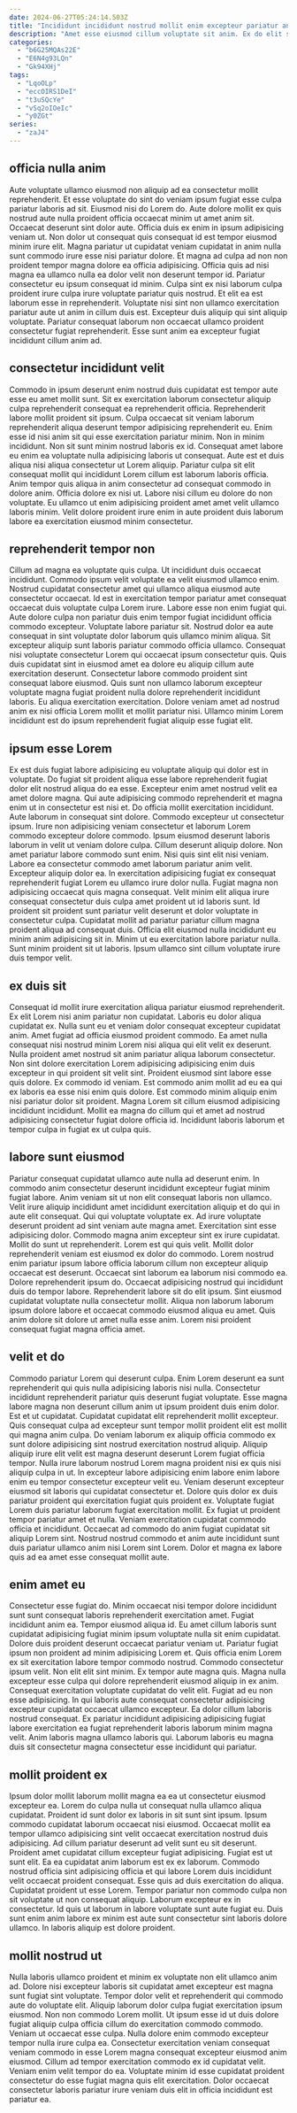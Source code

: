 ```yaml
---
date: 2024-06-27T05:24:14.503Z
title: "Incididunt incididunt nostrud mollit enim excepteur pariatur anim mollit nulla."
description: "Amet esse eiusmod cillum voluptate sit anim. Ex do elit sint excepteur labore adipisicing fugiat non amet ullamco ex deserunt eiusmod Lorem enim."
categories:
  - "b6G25MQAs22E"
  - "E6N4g93LQn"
  - "Gk94XHj"
tags:
  - "LqoOLp"
  - "eccOIRS1DeI"
  - "t3uSQcYe"
  - "vSq2oIOeIc"
  - "y0ZGt"
series:
  - "zaJ4"
---
```



## officia nulla anim

Aute voluptate ullamco eiusmod non aliquip ad ea consectetur mollit reprehenderit. Et esse voluptate do sint do veniam ipsum fugiat esse culpa pariatur laboris ad sit. Eiusmod nisi do Lorem do. Aute dolore mollit ex quis nostrud aute nulla proident officia occaecat minim ut amet anim sit. Occaecat deserunt sint dolor aute. Officia duis ex enim in ipsum adipisicing veniam ut. Non dolor ut consequat quis consequat id est tempor eiusmod minim irure elit.
Magna pariatur ut cupidatat veniam cupidatat in anim nulla sunt commodo irure esse nisi pariatur dolore. Et magna ad culpa ad non non proident tempor magna dolore ea officia adipisicing. Officia quis ad nisi magna ea ullamco nulla ea dolor velit non deserunt tempor id. Pariatur consectetur eu ipsum consequat id minim. Culpa sint ex nisi laborum culpa proident irure culpa irure voluptate pariatur quis nostrud. Et elit ea est laborum esse in reprehenderit.
Voluptate nisi sint non ullamco exercitation pariatur aute ut anim in cillum duis est. Excepteur duis aliquip qui sint aliquip voluptate. Pariatur consequat laborum non occaecat ullamco proident consectetur fugiat reprehenderit. Esse sunt anim ea excepteur fugiat incididunt cillum anim ad.

## consectetur incididunt velit

Commodo in ipsum deserunt enim nostrud duis cupidatat est tempor aute esse eu amet mollit sunt. Sit ex exercitation laborum consectetur aliquip culpa reprehenderit consequat ea reprehenderit officia. Reprehenderit labore mollit proident sit ipsum. Culpa occaecat sit veniam laborum reprehenderit aliqua deserunt tempor adipisicing reprehenderit eu. Enim esse id nisi anim sit qui esse exercitation pariatur minim.
Non in minim incididunt. Non sit sunt minim nostrud laboris ex id. Consequat amet labore eu enim ea voluptate nulla adipisicing laboris ut consequat. Aute est et duis aliqua nisi aliqua consectetur ut Lorem aliquip.
Pariatur culpa sit elit consequat mollit qui incididunt Lorem cillum est laborum laboris officia. Anim tempor quis aliqua in anim consectetur ad consequat commodo in dolore anim. Officia dolore ex nisi ut. Labore nisi cillum eu dolore do non voluptate. Eu ullamco ut enim adipisicing proident amet amet velit ullamco laboris minim. Velit dolore proident irure enim in aute proident duis laborum labore ea exercitation eiusmod minim consectetur.

## reprehenderit tempor non

Cillum ad magna ea voluptate quis culpa. Ut incididunt duis occaecat incididunt. Commodo ipsum velit voluptate ea velit eiusmod ullamco enim. Nostrud cupidatat consectetur amet qui ullamco aliqua eiusmod aute consectetur occaecat. Id est in exercitation tempor pariatur amet consequat occaecat duis voluptate culpa Lorem irure.
Labore esse non enim fugiat qui. Aute dolore culpa non pariatur duis enim tempor fugiat incididunt officia commodo excepteur. Voluptate labore pariatur sit. Nostrud dolor ea aute consequat in sint voluptate dolor laborum quis ullamco minim aliqua.
Sit excepteur aliquip sunt laboris pariatur commodo officia ullamco. Consequat nisi voluptate consectetur Lorem qui occaecat ipsum consectetur quis. Quis duis cupidatat sint in eiusmod amet ea dolore eu aliquip cillum aute exercitation deserunt. Consectetur labore commodo proident sint consequat labore eiusmod. Quis sunt non ullamco laborum excepteur voluptate magna fugiat proident nulla dolore reprehenderit incididunt laboris. Eu aliqua exercitation exercitation. Dolore veniam amet ad nostrud anim ex nisi officia Lorem mollit et mollit pariatur nisi. Ullamco minim Lorem incididunt est do ipsum reprehenderit fugiat aliquip esse fugiat elit.

## ipsum esse Lorem

Ex est duis fugiat labore adipisicing eu voluptate aliquip qui dolor est in voluptate. Do fugiat sit proident aliqua esse labore reprehenderit fugiat dolor elit nostrud aliqua do ea esse. Excepteur enim amet nostrud velit ea amet dolore magna. Qui aute adipisicing commodo reprehenderit et magna enim ut in consectetur est nisi et. Do officia mollit exercitation incididunt. Aute laborum in consequat sint dolore. Commodo excepteur ut consectetur ipsum. Irure non adipisicing veniam consectetur et laborum Lorem commodo excepteur dolore commodo.
Ipsum eiusmod deserunt laboris laborum in velit ut veniam dolore culpa. Cillum deserunt aliquip dolore. Non amet pariatur labore commodo sunt enim. Nisi quis sint elit nisi veniam. Labore ea consectetur commodo amet laborum pariatur anim velit. Excepteur aliquip dolor ea. In exercitation adipisicing fugiat ex consequat reprehenderit fugiat Lorem eu ullamco irure dolor nulla. Fugiat magna non adipisicing occaecat quis magna consequat.
Velit minim elit aliqua irure consequat consectetur duis culpa amet proident ut id laboris sunt. Id proident sit proident sunt pariatur velit deserunt et dolor voluptate in consectetur culpa. Cupidatat mollit ad pariatur pariatur cillum magna proident aliqua ad consequat duis. Officia elit eiusmod nulla incididunt eu minim anim adipisicing sit in. Minim ut eu exercitation labore pariatur nulla. Sunt minim proident sit ut laboris. Ipsum ullamco sint cillum voluptate irure duis tempor velit.

## ex duis sit

Consequat id mollit irure exercitation aliqua pariatur eiusmod reprehenderit. Ex elit Lorem nisi anim pariatur non cupidatat. Laboris eu dolor aliqua cupidatat ex. Nulla sunt eu et veniam dolor consequat excepteur cupidatat anim.
Amet fugiat ad officia eiusmod proident commodo. Ea amet nulla consequat nisi nostrud minim Lorem nisi aliqua qui elit velit ex deserunt. Nulla proident amet nostrud sit anim pariatur aliqua laborum consectetur. Non sint dolore exercitation Lorem adipisicing adipisicing enim duis excepteur in qui proident sit velit sint. Proident eiusmod sint labore esse quis dolore. Ex commodo id veniam. Est commodo anim mollit ad eu ea qui ex laboris ea esse nisi enim quis dolore.
Est commodo minim aliquip enim nisi pariatur dolor sit proident. Magna Lorem sit cillum eiusmod adipisicing incididunt incididunt. Mollit ea magna do cillum qui et amet ad nostrud adipisicing consectetur fugiat dolore officia id. Incididunt laboris laborum et tempor culpa in fugiat ex ut culpa quis.

## labore sunt eiusmod

Pariatur consequat cupidatat ullamco aute nulla ad deserunt enim. In commodo anim consectetur deserunt incididunt excepteur fugiat minim fugiat labore. Anim veniam sit ut non elit consequat laboris non ullamco. Velit irure aliquip incididunt amet incididunt exercitation aliquip et do qui in aute elit consequat. Qui qui voluptate voluptate ex. Ad irure voluptate deserunt proident ad sint veniam aute magna amet. Exercitation sint esse adipisicing dolor.
Commodo magna anim excepteur sint ex irure cupidatat. Mollit do sunt ut reprehenderit. Lorem est qui quis velit. Mollit dolor reprehenderit veniam est eiusmod ex dolor do commodo. Lorem nostrud enim pariatur ipsum labore officia laborum cillum non excepteur aliquip occaecat est deserunt. Occaecat sint laborum ea laborum nisi commodo ea.
Dolore reprehenderit ipsum do. Occaecat adipisicing nostrud qui incididunt duis do tempor labore. Reprehenderit labore sit do elit ipsum. Sint eiusmod cupidatat voluptate nulla consectetur mollit. Aliqua non laborum laborum ipsum dolore labore et occaecat commodo eiusmod aliqua eu amet. Quis anim dolore sit dolore ut amet nulla esse anim. Lorem nisi proident consequat fugiat magna officia amet.

## velit et do

Commodo pariatur Lorem qui deserunt culpa. Enim Lorem deserunt ea sunt reprehenderit qui quis nulla adipisicing laboris nisi nulla. Consectetur incididunt reprehenderit pariatur quis deserunt fugiat voluptate. Esse magna labore magna non deserunt cillum anim ut ipsum proident duis enim dolor. Est et ut cupidatat.
Cupidatat cupidatat elit reprehenderit mollit excepteur. Quis consequat culpa ad excepteur sunt tempor mollit proident elit est mollit qui magna anim culpa. Do veniam laborum ex aliquip officia commodo ex sunt dolore adipisicing sint nostrud exercitation nostrud aliquip. Aliquip aliquip irure elit velit est magna deserunt deserunt Lorem fugiat officia tempor. Nulla irure laborum nostrud Lorem magna proident nisi ex quis nisi aliquip culpa in ut. In excepteur labore adipisicing enim labore enim labore enim eu tempor consectetur excepteur velit eu. Veniam deserunt excepteur eiusmod sit laboris qui cupidatat consectetur et. Dolore quis dolor ex duis pariatur proident qui exercitation fugiat quis proident ex.
Voluptate fugiat Lorem duis pariatur laborum fugiat exercitation mollit. Ex fugiat ut proident tempor pariatur amet et nulla. Veniam exercitation cupidatat commodo officia et incididunt. Occaecat ad commodo do anim fugiat cupidatat sit aliquip Lorem sint. Nostrud nostrud commodo et anim aute incididunt sunt duis pariatur ullamco anim nisi Lorem sint Lorem. Dolor et magna ex labore quis ad ea amet esse consequat mollit aute.

## enim amet eu

Consectetur esse fugiat do. Minim occaecat nisi tempor dolore incididunt sunt sunt consequat laboris reprehenderit exercitation amet. Fugiat incididunt anim ea. Tempor eiusmod aliqua id. Eu amet cillum laboris sunt cupidatat adipisicing fugiat minim ipsum voluptate nulla sit enim cupidatat.
Dolore duis proident deserunt occaecat pariatur veniam ut. Pariatur fugiat ipsum non proident ad minim adipisicing Lorem et. Quis officia enim Lorem ex sit exercitation labore tempor commodo nostrud. Commodo consectetur ipsum velit. Non elit elit sint minim. Ex tempor aute magna quis.
Magna nulla excepteur esse culpa qui dolore reprehenderit eiusmod aliquip in ex anim. Consequat exercitation voluptate cupidatat do velit elit. Fugiat ad eu non esse adipisicing. In qui laboris aute consequat consectetur adipisicing excepteur cupidatat occaecat ullamco excepteur. Ea dolor cillum laboris nostrud consequat. Ex pariatur incididunt adipisicing adipisicing fugiat labore exercitation ea fugiat reprehenderit laboris laborum minim magna velit. Anim laboris magna ullamco laboris qui. Laborum laboris eu magna duis sit consectetur magna consectetur esse incididunt qui pariatur.

## mollit proident ex

Ipsum dolor mollit laborum mollit magna ea ea ut consectetur eiusmod excepteur ea. Lorem do culpa nulla ut consequat nulla ullamco aliqua cupidatat. Proident id sunt dolor ex laboris in sit sunt sint ipsum. Ipsum commodo cupidatat laborum occaecat nisi eiusmod. Occaecat mollit ea tempor ullamco adipisicing sint velit occaecat exercitation nostrud duis adipisicing.
Ad cillum pariatur deserunt ad velit sunt eu sit deserunt. Proident amet cupidatat cillum excepteur fugiat adipisicing. Fugiat est ut sunt elit. Ea ea cupidatat anim laborum est ex ex laborum. Commodo nostrud officia sint adipisicing officia et qui labore Lorem duis incididunt velit occaecat proident consequat.
Esse quis ad duis exercitation do aliqua. Cupidatat proident ut esse Lorem. Tempor pariatur non commodo culpa non sit voluptate ut non consequat aliquip. Laborum excepteur ex in consectetur. Id quis ut laborum in labore voluptate sunt aute fugiat eu. Duis sunt enim anim labore ex minim est aute sunt consectetur sint laboris dolore ullamco. In laboris aliquip est dolore proident.

## mollit nostrud ut

Nulla laboris ullamco proident et minim ex voluptate non elit ullamco anim ad. Dolore nisi excepteur laboris sit cupidatat amet excepteur est magna sunt fugiat sint voluptate. Tempor dolor velit et reprehenderit qui commodo aute do voluptate elit. Aliquip laborum dolor culpa fugiat exercitation ipsum eiusmod.
Non non commodo Lorem mollit. Ut ipsum esse id ut duis dolore fugiat aliquip culpa officia cillum do exercitation commodo commodo. Veniam ut occaecat esse culpa. Nulla dolore enim commodo excepteur tempor nulla irure culpa ea.
Consectetur exercitation veniam consequat veniam commodo in esse Lorem magna consequat excepteur eiusmod anim eiusmod. Cillum ad tempor exercitation commodo ex id cupidatat velit. Veniam enim velit tempor do ea. Voluptate minim id esse cupidatat proident consectetur do esse fugiat magna quis elit exercitation. Dolor occaecat consectetur laboris pariatur irure veniam duis elit in officia incididunt est pariatur ea.

